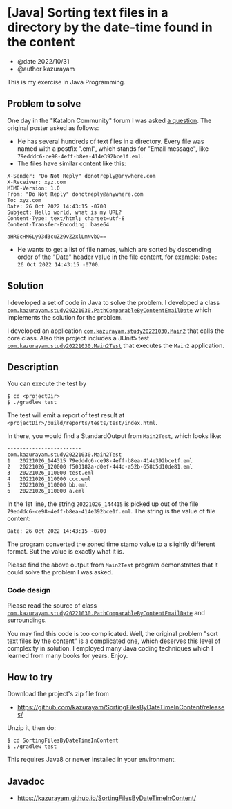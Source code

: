 # [Java] Sorting text files in a directory by the date-time found in the content

- @date 2022/10/31
- @author kazurayam

This is my exercise in Java Programming.

## Problem to solve

One day in the "Katalon Community" forum I was asked [a question](https://forum.katalon.com/t/how-do-i-decode-a-base64-encoded-url-from-a-test-email-using-katalon/79979/18). The original poster asked as follows:

- He has several hundreds of text files in a directory. Every file was named with a postfix ".eml", which stands for "Email message", like `79edddc6-ce98-4eff-b8ea-414e392bce1f.eml`.
- The files have similar content like this:
```
X-Sender: "Do Not Reply" donotreply@anywhere.com
X-Receiver: xyz.com
MIME-Version: 1.0
From: "Do Not Reply" donotreply@anywhere.com
To: xyz.com
Date: 26 Oct 2022 14:43:15 -0700
Subject: Hello world, what is my URL?
Content-Type: text/html; charset=utf-8
Content-Transfer-Encoding: base64

aHR0cHM6Ly93d3cuZ29vZ2xlLmNvbQ==
```
- He wants to get a list of file names, which are sorted by descending order of the "Date" header value in the file content, for example: `Date: 26 Oct 2022 14:43:15 -0700`.

## Solution

I developed a set of code in Java to solve the problem. I developed a class [`com.kazurayam.study20221030.PathComparableByContentEmailDate`](./src/main/java/com/kazurayam/study20221030/PathComparableByContentEmailDate.java) which implements the solution for the problem.

I developed an application [`com.kazurayam.study20221030.Main2`](./src/main/java/com/kazurayam/study20221030/Main2.java) that calls the core class. Also this project includes a JUnit5 test [`com.kazurayam.study20221030.Main2Test`](src/test/java/com/kazurayam/study20221030/Main2Test.java) that executes the `Main2` application.

## Description


You can execute the test by 
```
$ cd <projectDir>
$ ./gradlew test
```

The test will emit a report of test result at `<projectDir>/build/reports/tests/test/index.html`.

In there, you would find a StandardOutput from `Main2Test`, which looks like:

```
------------------------
com.kazurayam.study20221030.Main2Test
1	20221026_144315	79edddc6-ce98-4eff-b8ea-414e392bce1f.eml
2	20221026_120000	f503182a-d0ef-444d-a52b-658b5d10de81.eml
3	20221026_110000	test.eml
4	20221026_110000	ccc.eml
5	20221026_110000	bb.eml
6	20221026_110000	a.eml
```

In the 1st line, the string `20221026_144415` is picked up out of the file `79edddc6-ce98-4eff-b8ea-414e392bce1f.eml`. The string is the value of file content:
```
Date: 26 Oct 2022 14:43:15 -0700
```
The program converted the zoned time stamp value to a slightly different format. But the value is exactly what it is.

Please find the above output from `Main2Test` program demonstrates that it could solve the problem I was asked.

### Code design

Please read the source of class [`com.kazurayam.study20221030.PathComparableByContentEmailDate`](./src/main/java/com/kazurayam/study20221030/PathComparableByContentEmailDate.java) and surroundings.

You may find this code is too complicated. Well, the original problem "sort text files by the content" is a complicated one, which deserves this level of complexity in solution. I employed many Java coding techniques which I learned from many books for years. Enjoy.

## How to try

Download the project's zip file from

- https://github.com/kazurayam/SortingFilesByDateTimeInContent/releases/

Unzip it, then do:

```
$ cd SortingFilesByDateTimeInContent
$ ./gradlew test
```

This requires Java8 or newer installed in your environment.


## Javadoc

- https://kazurayam.github.io/SortingFilesByDateTimeInContent/